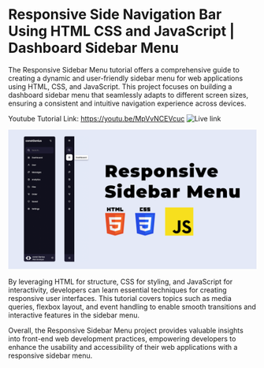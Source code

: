 # Responsive Side Navigation Bar Using HTML CSS and JavaScript | Dashboard Sidebar Menu

The Responsive Sidebar Menu tutorial offers a comprehensive guide to creating a dynamic and user-friendly sidebar menu for web applications using HTML, CSS, and JavaScript. This project focuses on building a dashboard sidebar menu that seamlessly adapts to different screen sizes, ensuring a consistent and intuitive navigation experience across devices.

Youtube Tutorial Link: https://youtu.be/MpVvNCEVcuc
![Live link](https://sidebar-react-snowy.vercel.app/)

![Sidebar Menu](images/ResponsiveSidebarMenu.png)

By leveraging HTML for structure, CSS for styling, and JavaScript for interactivity, developers can learn essential techniques for creating responsive user interfaces. This tutorial covers topics such as media queries, flexbox layout, and event handling to enable smooth transitions and interactive features in the sidebar menu.

Overall, the Responsive Sidebar Menu project provides valuable insights into front-end web development practices, empowering developers to enhance the usability and accessibility of their web applications with a responsive sidebar menu.
